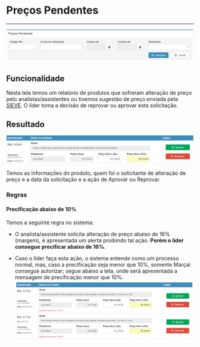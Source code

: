 # Preços Pendentes

---

![](/assets/comercialSolicitacaoPrecoPendente01.png)

## Funcionalidade

Nesta tela temos um relatório de produtos que sofreram alteração de preço pelo analistas/assistentes ou tivemos sugestão de preço enviada pela [SIEVE](https://www.sieve.com.br/sobre). O líder toma a decisão de reprovar ou aprovar esta solicitação.

## Resultado

![](/assets/comercialSolicitacaoPrecoPendente02.png)

Temos as informações do produto, quem foi o solicitante de alteração de preço e a data da solicitação e a ação de Aprovar ou Reprovar.

### Regras

#### Precificação abaixo de 10%

Temos a seguinte regra no sistema:

* O analista/assistente solicita alteração de  preço abaixo de 16%(margem), é apresentada um alerta proibindo tal ação. **Porém o líder consegue precificar abaixo de 16%**.

* Caso o líder faça esta ação, o sistema entende como um processo normal, mas, caso a precificação seja menor que 10%, somente Marçal consegue autorizar; segue abaixo a tela, onde será apresentada a mensagem de precificação menor que 10%.
![](/assets/precosPendentesRegra01.png)




